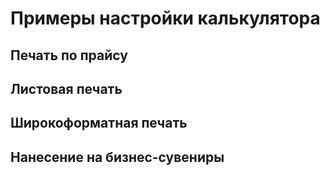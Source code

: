 # Примеры настройки калькулятора

## Печать по прайсу

## Листовая печать

## Широкоформатная печать

## Нанесение на бизнес-сувениры
